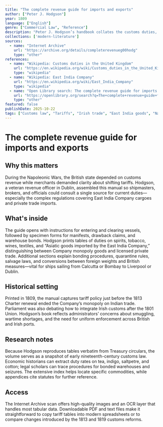 ```yaml
---
title: "The complete revenue guide for imports and exports"
author: ["Peter J. Hodgson"]
year: 1809
language: ["English"]
genre: ["Commercial Law", "Reference"]
description: "Peter J. Hodgson’s handbook collates the customs duties, drawbacks, and legal procedures that governed British and Irish ports in 1809, including schedules for East India Company cargoes." 
collections: ['modern-literature']
sources:
  - name: "Internet Archive"
    url: "https://archive.org/details/completerevenueg00hodg"
    type: "other"
references:
  - name: "Wikipedia: Customs duties in the United Kingdom"
    url: "https://en.wikipedia.org/wiki/Customs_duties_in_the_United_Kingdom"
    type: "wikipedia"
  - name: "Wikipedia: East India Company"
    url: "https://en.wikipedia.org/wiki/East_India_Company"
    type: "wikipedia"
  - name: "Open Library search: The complete revenue guide for imports and exports"
    url: "https://openlibrary.org/search?q=The+complete+revenue+guide+for+imports+and+exports&mode=everything"
    type: "other"
featured: false
publishDate: 2025-10-22
tags: ["Customs law", "Tariffs", "Irish trade", "East India goods", "Napoleonic era", "Maritime commerce"]
---
```


# The complete revenue guide for imports and exports

## Why this matters

During the Napoleonic Wars, the British state depended on customs revenue while merchants demanded clarity about shifting tariffs. Hodgson, a veteran revenue officer in Dublin, assembled this manual so shipmasters, brokers, and officials could consult a single source for current duties—especially the complex regulations covering East India Company cargoes and private trade imports.

## What's inside

The guide opens with instructions for entering and clearing vessels, followed by specimen forms for manifests, drawback claims, and warehouse bonds. Hodgson prints tables of duties on spirits, tobacco, wines, textiles, and “Asiatic goods imported by the East India Company,” distinguishing between Company monopoly goods and licensed private trade. Additional sections explain bonding procedures, quarantine rules, salvage laws, and conversions between foreign weights and British measures—vital for ships sailing from Calcutta or Bombay to Liverpool or Dublin.

## Historical setting

Printed in 1809, the manual captures tariff policy just before the 1813 Charter renewal ended the Company’s monopoly on Indian trade. Parliament was also debating how to integrate Irish customs after the 1801 Union. Hodgson’s book reflects administrators’ concerns about smuggling, wartime shortages, and the need for uniform enforcement across British and Irish ports.

## Research notes

Because Hodgson reproduces tables verbatim from Treasury circulars, the volume serves as a snapshot of early nineteenth-century customs law. Economic historians can extract duty rates on tea, indigo, saltpetre, and cotton; legal scholars can trace procedures for bonded warehouses and seizures. The extensive index helps locate specific commodities, while appendices cite statutes for further reference.

## Access

The Internet Archive scan offers high-quality images and an OCR layer that handles most tabular data. Downloadable PDF and text files make it straightforward to copy tariff tables into modern spreadsheets or to compare changes introduced by the 1813 and 1819 customs reforms.

